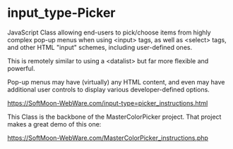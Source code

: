 # input_type-Picker
JavaScript Class allowing end-users to pick/choose items from highly complex pop-up menus when using &lt;input&gt; tags, as well as &lt;select&gt; tags, and other HTML "input" schemes, including user-defined ones.

This is remotely similar to using a &lt;datalist&gt; but far more flexible and powerful.
  
Pop-up menus may have (virtually) any HTML content, and even may have additional user controls to display various developer-defined options.

https://SoftMoon-WebWare.com/input-type=picker_instructions.html

This Class is the backbone of the MasterColorPicker project.  That project makes a great demo of this one:

https://SoftMoon-WebWare.com/MasterColorPicker_instructions.php

